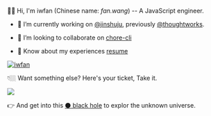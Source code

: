 🙋🏻‍ Hi, I'm iwfan (Chinese name: *fan.wang*) -- A JavaScript engineer.

- 🔭 I’m currently working on [@jinshuju](https://github.com/jinshuju), previously [@thoughtworks](https://github.com/thoughtworks).

- 👯 I’m looking to collaborate on [chore-cli](https://github.com/iwfan/chore-cli)

- 📄 Know about my experiences [resume](https://github.com/iwfan/react-resume)

<a href="https://github.com/ryo-ma/github-profile-trophy"><img src="https://github-profile-trophy.vercel.app/?username=iwfan&margin-w=15&no-frame=true&rank=A,AA,AAA,S,SS,SSS" alt="iwfan" /></a>

👇🏼 Want something else? Here's your ticket, Take it.

<img src="https://profile-counter.glitch.me/iwfan/count.svg" />

👉 And get into this [⚫️ black hole](https://iwfan.site/) to explor the unknown universe.

